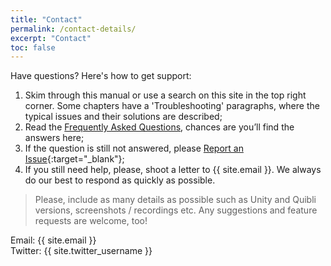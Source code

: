 ```yaml
---
title: "Contact"
permalink: /contact-details/
excerpt: "Contact"
toc: false
---
```


Have questions? Here's how to get support:
1. Skim through this manual or use a search on this site in the top right corner. Some chapters have a 'Troubleshooting' paragraphs, where the typical issues and their solutions are described;  
1. Read the [Frequently Asked Questions](../faqs), chances are you’ll find the answers here; 
1. If the question is still not answered, please [Report an Issue](https://github.com/dustyroom-studio/quibli-doc/issues/new/choose){:target="_blank"}; 
1. If you still need help, please, shoot a letter to {{ site.email }}. We always do our best to respond as quickly as possible.

> Please, include as many details as possible such as Unity and Quibli versions, screenshots / recordings etc. Any suggestions and feature requests are welcome, too!  

Email: {{ site.email }}  
Twitter: {{ site.twitter_username }}  
